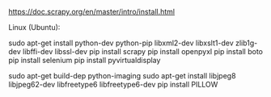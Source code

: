 https://doc.scrapy.org/en/master/intro/install.html


Linux (Ubuntu):


sudo apt-get install python-dev python-pip libxml2-dev libxslt1-dev zlib1g-dev libffi-dev libssl-dev
pip install scrapy
pip install openpyxl
pip install boto
pip install selenium
pip install pyvirtualdisplay

sudo apt-get build-dep python-imaging
sudo apt-get install libjpeg8 libjpeg62-dev libfreetype6 libfreetype6-dev
pip install PILLOW